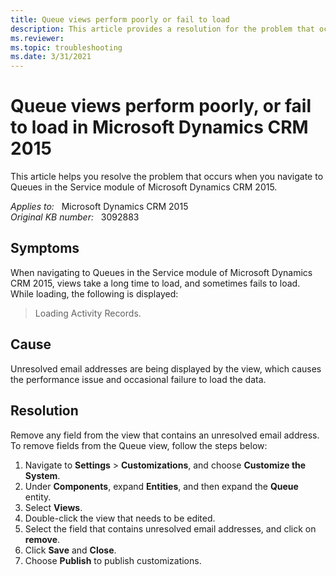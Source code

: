 ```yaml
---
title: Queue views perform poorly or fail to load
description: This article provides a resolution for the problem that occurs when you navigate to Queues in the Service module of Microsoft Dynamics CRM 2015.
ms.reviewer: 
ms.topic: troubleshooting
ms.date: 3/31/2021
---
```

# Queue views perform poorly, or fail to load in Microsoft Dynamics CRM 2015

This article helps you resolve the problem that occurs when you navigate to Queues in the Service module of Microsoft Dynamics CRM 2015.

_Applies to:_ &nbsp; Microsoft Dynamics CRM 2015  
_Original KB number:_ &nbsp; 3092883

## Symptoms

When navigating to Queues in the Service module of Microsoft Dynamics CRM 2015, views take a long time to load, and sometimes fails to load. While loading, the following is displayed:

> Loading Activity Records.

## Cause

Unresolved email addresses are being displayed by the view, which causes the performance issue and occasional failure to load the data.

## Resolution

Remove any field from the view that contains an unresolved email address. To remove fields from the Queue view, follow the steps below:

1. Navigate to **Settings** > **Customizations**, and choose **Customize the System**.
1. Under **Components**, expand **Entities**, and then expand the **Queue** entity.
1. Select **Views**.
1. Double-click the view that needs to be edited.
1. Select the field that contains unresolved email addresses, and click on **remove**.
1. Click **Save** and **Close**.
1. Choose **Publish** to publish customizations.
